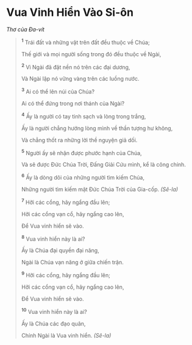 # Vua Vinh Hiển Vào Si-ôn

_Thơ của Ða-vít_

> <sup><b>1</b></sup> Trái đất và những vật trên đất đều thuộc về Chúa;
>
> Thế giới và mọi người sống trong đó đều thuộc về Ngài,
>
> <sup><b>2</b></sup> Vì Ngài đã đặt nền nó trên các đại dương,
>
> Và Ngài lập nó vững vàng trên các luồng nước.
>
> <sup><b>3</b></sup> Ai có thể lên núi của Chúa?
>
> Ai có thể đứng trong nơi thánh của Ngài?
>
> <sup><b>4</b></sup> Ấy là người có tay tinh sạch và lòng trong trắng,
>
> Ấy là người chẳng hướng lòng mình về thần tượng hư không,
>
> Và chẳng thốt ra những lời thề nguyện giả dối.
>
> <sup><b>5</b></sup> Người ấy sẽ nhận được phước hạnh của Chúa,
>
> Và sẽ được Ðức Chúa Trời, Ðấng Giải Cứu mình, kể là công chính.
>
> <sup><b>6</b></sup> Ấy là dòng dõi của những người tìm kiếm Chúa,
>
> Những người tìm kiếm mặt Ðức Chúa Trời của Gia-cốp. _(Sê-la)_
>
> <sup><b>7</b></sup> Hỡi các cổng, hãy ngẩng đầu lên;
>
> Hỡi các cổng vạn cổ, hãy ngẩng cao lên,
>
> Ðể Vua vinh hiển sẽ vào.
>
> <sup><b>8</b></sup> Vua vinh hiển này là ai?
>
> Ấy là Chúa đại quyền đại năng,
>
> Ngài là Chúa vạn năng ở giữa chiến trận.
>
> <sup><b>9</b></sup> Hỡi các cổng, hãy ngẩng đầu lên;
>
> Hỡi các cổng vạn cổ, hãy ngẩng cao lên,
>
> Ðể Vua vinh hiển sẽ vào.
>
> <sup><b>10</b></sup> Vua vinh hiển này là ai?
>
> Ấy là Chúa các đạo quân,
>
> Chính Ngài là Vua vinh hiển. _(Sê-la)_
